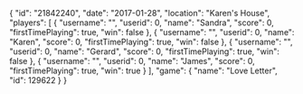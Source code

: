 {
  "id": "21842240",
  "date": "2017-01-28",
  "location": "Karen's House",
  "players": [
    {
      "username": "",
      "userid": 0,
      "name": "Sandra",
      "score": 0,
      "firstTimePlaying": true,
      "win": false
    },
    {
      "username": "",
      "userid": 0,
      "name": "Karen",
      "score": 0,
      "firstTimePlaying": true,
      "win": false
    },
    {
      "username": "",
      "userid": 0,
      "name": "Gerard",
      "score": 0,
      "firstTimePlaying": true,
      "win": false
    },
    {
      "username": "",
      "userid": 0,
      "name": "James",
      "score": 0,
      "firstTimePlaying": true,
      "win": true
    }
  ],
  "game": {
    "name": "Love Letter",
    "id": 129622
  }
}
